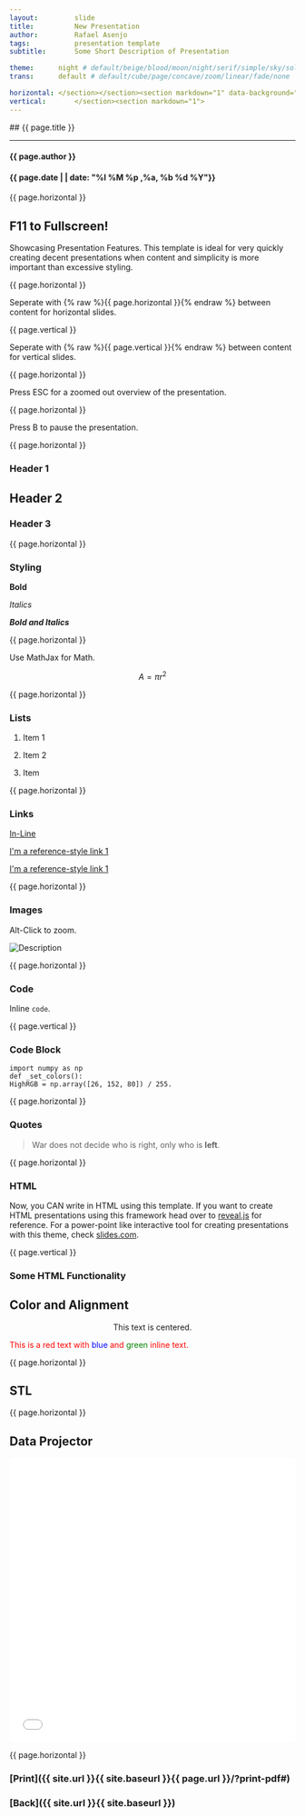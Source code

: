 ```yaml
---
layout:     	slide
title:     		New Presentation
author:     	Rafael Asenjo
tags:           presentation template
subtitle:    	Some Short Description of Presentation

theme:		night # default/beige/blood/moon/night/serif/simple/sky/solarized
trans:		default # default/cube/page/concave/zoom/linear/fade/none

horizontal:	</section></section><section markdown="1" data-background="http://projectpages.github.io/project-pages/img/slidebackground.png"><section markdown="1">
vertical:		</section><section markdown="1">
---
```

<section markdown="1" data-background="http://projectpages.github.io/project-pages/img/slidebackground.png"><section markdown="1">
## {{ page.title }}

<hr>

#### {{ page.author }}

#### {{ page.date | | date: "%I %M %p ,%a, %b %d %Y"}}

{{ page.horizontal }}
<!-- Start Writing Below in Markdown -->

## F11 to Fullscreen!

Showcasing Presentation Features. This template is ideal for very quickly creating decent presentations when content and simplicity is more important than excessive styling. 

{{ page.horizontal }}

Seperate with {% raw  %}{{ page.horizontal }}{% endraw %} between content for horizontal slides.

{{ page.vertical }}

Seperate with {% raw  %}{{ page.vertical }}{% endraw %} between content for vertical slides.

{{ page.horizontal }}

Press ESC for a zoomed out overview of the presentation.

{{ page.horizontal }}

Press B to pause the presentation.

{{ page.horizontal }}

# Header 1

## Header 2

### Header 3

{{ page.horizontal }}

# Styling

**Bold**

*Italics*

***Bold and Italics***

{{ page.horizontal }}

Use MathJax for Math.

$$ A = \pi r^2 $$

{{ page.horizontal }}

# Lists

1. Item 1

2. Item 2

3. Item 

{{ page.horizontal }}

# Links

[In-Line](https://www.google.com)

[I'm a reference-style link 1][1]

[I'm a reference-style link 1][2]

[1]:https://www.mozilla.org
[2]:http://www.reddit.com

{{ page.horizontal }}

# Images

Alt-Click to zoom.

![Description](http://projectpages.github.io/project-pages/img/Logo_Fairy_Tail_right.png)

{{ page.horizontal }}

# Code

Inline `code`.

{{ page.vertical }}

# Code Block

	import numpy as np
	def _set_colors():
    HighRGB = np.array([26, 152, 80]) / 255.

{{ page.horizontal }}

# Quotes

> War does not decide who is right, only who is **left**.

{{ page.horizontal }}

# HTML

Now, you CAN write in HTML using this template. If you want to create HTML presentations using this framework head over to [reveal.js](http://lab.hakim.se/reveal-js/#/) for reference.  For a power-point like interactive tool for creating presentations with this theme, check [slides.com](http://slides.com/).

{{ page.vertical }}

# Some HTML Functionality

## Color and Alignment

<p align="center">This text is centered.</p>

<p style="color:red">This is a red text with <span style="color:blue">blue</span> and <span style="color:green">green</span> inline text.</p>

{{ page.horizontal }}

## STL

<div align="center"><script src="https://embed.github.com/view/3d/projectpages/project-pages/gh-pages/stl/test.stl"></script></div>

{{ page.horizontal }}

## Data Projector

<embed src="/project-pages/2016/05/02/New-Projector/" height="500px" width="100%">

<!-- End Here -->
{{ page.horizontal }}

# [Print]({{ site.url }}{{ site.baseurl }}{{ page.url }}/?print-pdf#)

# [Back]({{ site.url }}{{ site.baseurl }})

</section></section>
